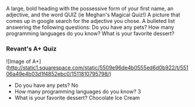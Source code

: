A large, bold heading with the possessive form of your first name, an adjective, and the word QUIZ (ie Meghan's Magical Quiz!)
A picture that comes up in google search for the adjective you chose.
A bulleted list answering the following questions:
Do you have any pets?
How many programming languages do you know?
What is your favorite dessert?

### Revant's A+ Quiz
![Image of A+]
(http://static1.squarespace.com/static/5509e96de4b0555ed6d0b922/t/55106a49e4b03d1f4852ebc0/1511810795798/)

* Do you have any pets? No
* How many programming languages do you know? 3
* What is your favorite dessert? Chocolate Ice Cream
